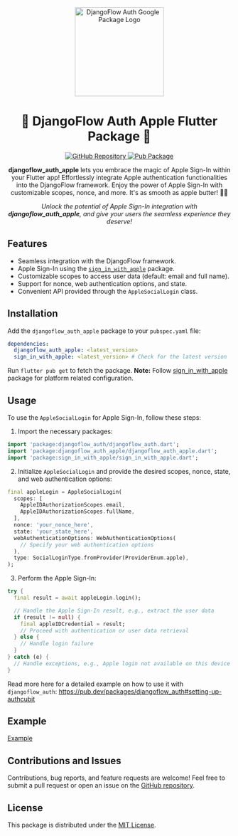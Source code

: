 <div align="center">
  <img src="https://user-images.githubusercontent.com/116165418/238683908-ddaa2265-af04-4915-8f02-bae1bce43291.png" alt="DjangoFlow Auth Google Package Logo" width="200">
  <h1 align="center">🌟 DjangoFlow Auth Apple Flutter Package 🌟</h1>
</div>

<p align="center">
  <a href="https://github.com/djangoflow/djangoflow_auth_apple/">
    <img alt="GitHub Repository" src="https://img.shields.io/badge/GitHub-Repository-blue.svg">
  </a>
  <a href="https://pub.dev/packages/djangoflow_auth_apple">
    <img alt="Pub Package" src="https://img.shields.io/pub/v/djangoflow_auth_apple.svg">
  </a>
</p>

<p align="center">
  <b>djangoflow_auth_apple</b> lets you embrace the magic of Apple Sign-In within your Flutter app! Effortlessly integrate Apple authentication functionalities into the DjangoFlow framework. Enjoy the power of Apple Sign-In with customizable scopes, nonce, and more. It's as smooth as apple butter! 🍏🔐
</p>

<p align="center">
  <i>Unlock the potential of Apple Sign-In integration with <b>djangoflow_auth_apple</b>, and give your users the seamless experience they deserve!</i>
</p>

## Features

- Seamless integration with the DjangoFlow framework.
- Apple Sign-In using the <a href="https://pub.dev/packages/sign_in_with_apple"><code>sign_in_with_apple</code></a> package.
- Customizable scopes to access user data (default: email and full name).
- Support for nonce, web authentication options, and state.
- Convenient API provided through the <code>AppleSocialLogin</code> class.

## Installation

Add the `djangoflow_auth_apple` package to your <code>pubspec.yaml</code> file:

```yaml
dependencies:
  djangoflow_auth_apple: <latest_version>
  sign_in_with_apple: <latest_version> # Check for the latest version
```

Run <code>flutter pub get</code> to fetch the package.
**Note:** Follow [sign_in_with_apple](https://pub.dev/packages/sign_in_with_apple) package for platform related configuration.

## Usage

To use the <code>AppleSocialLogin</code> for Apple Sign-In, follow these steps:

1. Import the necessary packages:

```dart
import 'package:djangoflow_auth/djangoflow_auth.dart';
import 'package:djangoflow_auth_apple/djangoflow_auth_apple.dart';
import 'package:sign_in_with_apple/sign_in_with_apple.dart';
```

2. Initialize <code>AppleSocialLogin</code> and provide the desired scopes, nonce, state, and web authentication options:

```dart
final appleLogin = AppleSocialLogin(
  scopes: [
    AppleIDAuthorizationScopes.email,
    AppleIDAuthorizationScopes.fullName,
  ],
  nonce: 'your_nonce_here',
  state: 'your_state_here',
  webAuthenticationOptions: WebAuthenticationOptions(
    // Specify your web authentication options
  ),
  type: SocialLoginType.fromProvider(ProviderEnum.apple),
);
```

3. Perform the Apple Sign-In:

```dart
try {
  final result = await appleLogin.login();

  // Handle the Apple Sign-In result, e.g., extract the user data
  if (result != null) {
    final appleIDCredential = result;
    // Proceed with authentication or user data retrieval
  } else {
    // Handle login failure
  }
} catch (e) {
  // Handle exceptions, e.g., Apple login not available on this device
}
```

Read more here for a detailed example on how to use it with `djangoflow_auth`: https://pub.dev/packages/djangoflow_auth#setting-up-authcubit

## Example

[Example](https://github.com/djangoflow/djangoflow-examples/tree/main/simple_auth)

## Contributions and Issues

Contributions, bug reports, and feature requests are welcome! Feel free to submit a pull request or open an issue on the <a href="https://github.com/djangoflow/flutter-djangoflow/">GitHub repository</a>.

## License

This package is distributed under the <a href="/LICENSE">MIT License</a>.
